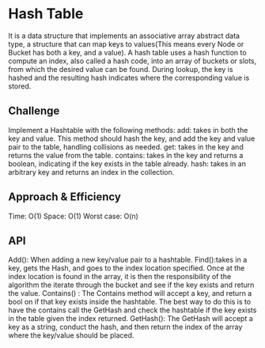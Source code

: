 # Hash Table
It is a data structure that implements an associative array abstract data type, a structure that can map keys to values(This means every Node or Bucket has both a key, and a value). A hash table uses a hash function to compute an index, also called a hash code, into an array of buckets or slots, from which the desired value can be found. During lookup, the key is hashed and the resulting hash indicates where the corresponding value is stored.

## Challenge
Implement a Hashtable with the following methods:
add: takes in both the key and value. This method should hash the key, and add the key and value pair to the table, handling collisions as needed.
get: takes in the key and returns the value from the table.
contains: takes in the key and returns a boolean, indicating if the key exists in the table already.
hash: takes in an arbitrary key and returns an index in the collection.

## Approach & Efficiency
Time: O(1)
Space: O(1)
Worst case: O(n)

## API
Add(): When adding a new key/value pair to a hashtable.
Find():takes in a key, gets the Hash, and goes to the index location specified. Once at the index location is found in the array, it is then the responsibility of the algorithm the iterate through the bucket and see if the key exists and return the value.
Contains() : The Contains method will accept a key, and return a bool on if that key exists inside the hashtable. The best way to do this is to have the contains call the GetHash and check the hashtable if the key exists in the table given the index returned.
GetHash(): The GetHash will accept a key as a string, conduct the hash, and then return the index of the array where the key/value should be placed.